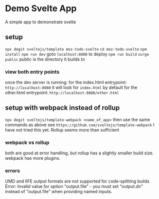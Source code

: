 # Demo Svelte App
A simple app to demonstrate svelte

## setup
`npx degit sveltejs/template moz-todo-svelte`
`cd moz-todo-svelte`
`npm install`
`npm run dev`
goto `localhost:8080`
to deploy `npm run build`
`surge public` public is the directory it builds to

### view both entry points
once the dev server is running:
for the index.html entrypoint:
`http://localhost:8080` it will look for `index.html` by default
for the other.html entrypoint:
`http://localhost:8080/other.html`


## setup with webpack instead of rollup
`npx degit sveltejs/template-webpack <name_of_app>`
then use the same commands as above
see `https://github.com/sveltejs/template-webpack`
I have not tried this yet. Rollup seems more than sufficient

### webpack vs rollup
both are good at error handling, but rollup has a slightly smaller build size.
webpack has more plugins.


### errors
UMD and IIFE output formats are not supported for code-splitting builds
Error: Invalid value for option "output.file" - you must set "output.dir" instead of "output.file" when providing named inputs.
